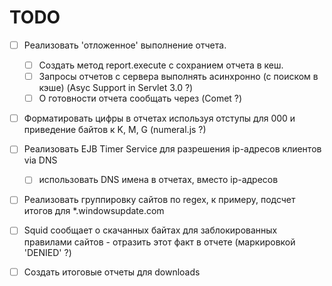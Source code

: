 # TODO

- [ ] Реализовать 'отложенное' выполнение отчета.
  - [ ] Cоздать метод report.execute c сохранием отчета в кеш.
  - [ ] Запросы отчетов с сервера выполнять асинхронно (с поиском в кэше) (Asyc Support in Servlet 3.0 ?)
  - [ ] О готовности отчета сообщать через (Comet ?)
- [ ] Форматировать цифры в отчетах используя отступы для 000 и приведение байтов к K, M, G (numeral.js ?)
- [ ] Реализовать EJB Timer Service для разрешения ip-адресов клиентов via DNS
  - [ ] использовать DNS имена в отчетах, вместо ip-адресов
- [ ] Реализовать группировку сайтов по regex, к примеру, подсчет итогов для *.windowsupdate.com 
- [ ] Squid сообщает о скачанных байтах для заблокированных правилами сайтов - отразить этот факт в отчете (маркировкой 'DENIED' ?)
- [ ] Создать итоговые отчеты для downloads




